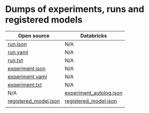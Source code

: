 # Dumps of experiments, runs and registered models

| Open source  | Databricks  |
|---|---|
| [run.json](oss_mlflow/run.json) | N/A |
| [run.yaml](oss_mlflow/run.yaml) | N/A |
| [run.txt](oss_mlflow/run.txt) | N/A |
| [experiment.json](oss_mlflow/experiment.json) | N/A |
| [experiment.yaml](oss_mlflow/experiment.yaml) | N/A |
| [experiment.txt](oss_mlflow/experiment.txt) | N/A |
| N/A | [experiment_autolog.json](databricks_mlflow/experiments/sklearn_wine_quality_autolog.json) |
| [registered_model.json](oss_mlflow/registered_model.json)  |  [registered_model.json](databricks_mlflow/models/registered_model.json)|
|   |   |
